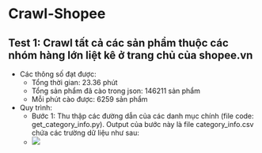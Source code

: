 # Crawl-Shopee
## Test 1:  Crawl tất cả các sản phẩm thuộc các nhóm hàng lớn liệt kê ở trang chủ của shopee.vn
- Các thông số đạt được:
    - Tổng thời gian: 23.36 phút
    - Tổng sản phẩm đã cào trong json: 146211 sản phẩm
    - Mỗi phút cào được: 6259 sản phẩm
- Quy trình:
    - Bước 1: Thu thập các đường dẫn của các danh mục chính (file code: get_category_info.py). Output của bước này là file category_info.csv chứa các trường dữ liệu như sau:
    - <img src="[link_anh_cua_ban](https://imgur.com/a/Rp21PaO)https://imgur.com/a/Rp21PaO">

